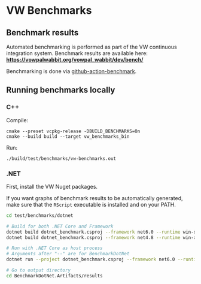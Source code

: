 # VW Benchmarks

## Benchmark results
Automated benchmarking is performed as part of the VW continuous integration system. Benchmark results are available here: **https://vowpalwabbit.org/vowpal_wabbit/dev/bench/**

Benchmarking is done via [github-action-benchmark](https://github.com/benchmark-action/github-action-benchmark).

## Running benchmarks locally
### C++
Compile:
```
cmake --preset vcpkg-release -DBUILD_BENCHMARKS=On
cmake --build build --target vw_benchmarks_bin
```

Run:
```
./build/test/benchmarks/vw-benchmarks.out
```

### .NET
First, install the VW Nuget packages.

If you want graphs of benchmark results to be automatically generated, make sure that the `RScript` executable is installed and on your PATH.
```sh
cd test/benchmarks/dotnet

# Build for both .NET Core and Framework
dotnet build dotnet_benchmark.csproj --framework net6.0 --runtime win-x64 --configuration Release --no-restore --self-contained
dotnet build dotnet_benchmark.csproj --framework net4.8 --runtime win-x64 --configuration Release --no-restore --self-contained

# Run with .NET Core as host process
# Arguments after "--" are for BenchmarkDotNet
dotnet run --project dotnet_benchmark.csproj --framework net6.0 --runtime win-x64 --configuration Release --no-build -- --filter '*' --join

# Go to output directory
cd BenchmarkDotNet.Artifacts/results
```
